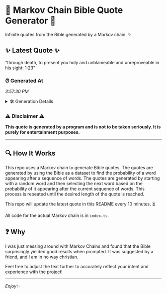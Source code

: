 # 📖 Markov Chain Bible Quote Generator 📖

Infinite quotes from the Bible generated by a Markov chain. ✨

## ✨ Latest Quote ✨
"through death, to present you holy and unblameable and unreproveable in his sight: 1:23"

### ⏰ Generated At
*3:57:30 PM*

<details>
    <summary>🛠️ Generation Details</summary>
    <p>
        <strong>🌱 Seed:</strong> through<br>
        <strong>🔄 Iterations:</strong> 13<br>
        <strong>📜 Context History:</strong><br>[ through ]: death,<br>[ through, death, ]: to<br>[ through, death,, to ]: present<br>[ through, death,, to, present ]: you<br>[ through, death,, to, present, you ]: holy<br>[ through, death,, to, present, you, holy ]: and<br>[ death,, to, present, you, holy, and ]: unblameable<br>[ to, present, you, holy, and, unblameable ]: and<br>[ present, you, holy, and, unblameable, and ]: unreproveable<br>[ you, holy, and, unblameable, and, unreproveable ]: in<br>[ holy, and, unblameable, and, unreproveable, in ]: his<br>[ and, unblameable, and, unreproveable, in, his ]: sight:<br>[ unblameable, and, unreproveable, in, his, sight: ]: 1:23<br>
    </p>
</details>

### ⚠️ Disclaimer ⚠️
**This quote is generated by a program and is not to be taken seriously. It is purely for entertainment purposes.**

---

## 🔍 How It Works

This repo uses a Markov chain to generate Bible quotes. The quotes are generated by using the Bible as a dataset to find the probability of a word appearing after a sequence of words. The quotes are generated by starting with a random word and then selecting the next word based on the probability of it appearing after the current sequence of words. This process is repeated until the desired length of the quote is reached.

This repo will update the latest quote in this README every 10 minutes. ⏳

All code for the actual Markov chain is in `index.ts`.

## ❓ Why

I was just messing around with Markov Chains and found that the Bible surprisingly yielded good results when prompted. 
It was suggested by a friend, and I am in no way christian.

Feel free to adjust the text further to accurately reflect your intent and experience with the project!

---

*Enjoy*✨
